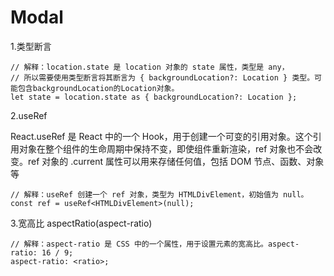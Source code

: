 # Modal

1.类型断言

```tsx
// 解释：location.state 是 location 对象的 state 属性，类型是 any，
// 所以需要使用类型断言将其断言为 { backgroundLocation?: Location } 类型。可能包含backgroundLocation的Location对象。
let state = location.state as { backgroundLocation?: Location };
```

2.useRef

React.useRef 是 React 中的一个 Hook，用于创建一个可变的引用对象。这个引用对象在整个组件的生命周期中保持不变，即使组件重新渲染，ref 对象也不会改变。ref 对象的 .current 属性可以用来存储任何值，包括 DOM 节点、函数、对象等

```tsx
// 解释：useRef 创建一个 ref 对象，类型为 HTMLDivElement，初始值为 null。
const ref = useRef<HTMLDivElement>(null);
```

3.宽高比 aspectRatio(aspect-ratio)

```tsx
// 解释：aspect-ratio 是 CSS 中的一个属性，用于设置元素的宽高比。aspect-ratio: 16 / 9;
aspect-ratio: <ratio>;
```
